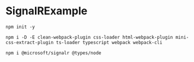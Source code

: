 # SignalRExample

```
npm init -y
```
```
npm i -D -E clean-webpack-plugin css-loader html-webpack-plugin mini-css-extract-plugin ts-loader typescript webpack webpack-cli
```
```
npm i @microsoft/signalr @types/node
```
